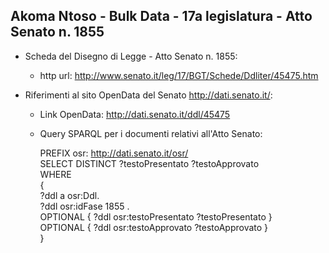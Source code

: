 ## Akoma Ntoso - Bulk Data - 17a legislatura - Atto Senato n. 1855 ##

* Scheda del Disegno di Legge - Atto Senato n. 1855:
	* http url: http://www.senato.it/leg/17/BGT/Schede/Ddliter/45475.htm

* Riferimenti al sito OpenData del Senato http://dati.senato.it/:
	* Link OpenData: http://dati.senato.it/ddl/45475
	* Query SPARQL per i documenti relativi all'Atto Senato:

        PREFIX osr: <http://dati.senato.it/osr/>  
		SELECT DISTINCT ?testoPresentato ?testoApprovato  
		WHERE  
		{  
		    ?ddl a osr:Ddl.  
		    ?ddl osr:idFase 1855 .  
		    OPTIONAL { ?ddl osr:testoPresentato ?testoPresentato }  
		    OPTIONAL { ?ddl osr:testoApprovato ?testoApprovato }  
		}
		